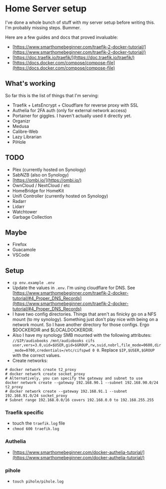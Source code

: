 # Home Server setup

I've done a whole bunch of stuff with my server setup before writing this.  I'm probably missing steps. Bummer.

Here are a few guides and docs that proved invaluable:
* [https://www.smarthomebeginner.com/traefik-2-docker-tutorial/](https://www.smarthomebeginner.com/traefik-2-docker-tutorial/)
* [https://doc.traefik.io/traefik/](https://doc.traefik.io/traefik/) 
* [https://docs.docker.com/compose/compose-file](https://docs.docker.com/compose/compose-file)

## What's working

So far this is the list of things that I'm serving:
* Traefik + LetsEncrypt + Cloudflare for reverse proxy with SSL
* Authelia for 2FA auth (only for external network access)
* Portainer for giggles.  I haven't actually used it directly yet.
* Organizr
* Medusa
* Calibre-Web
* Lazy Librarian
* PiHole

## TODO

* Plex (currently hosted on Synology)
* SabNZB (also on Synology)
* [https://ombi.io/](https://ombi.io/)
* OwnCloud / NextCloud / etc
* HomeBridge for HomeKit
* Unifi Controller (currently hosted on Synology)
* Radarr
* Lidarr
* Watchtower
* Garbage Collection

## Maybe

* Firefox
* Guacamole
* VSCode

## Setup

* `cp env.example .env`
* Update the values in `.env`.  I'm using cloudflare for DNS.  See [https://www.smarthomebeginner.com/traefik-2-docker-tutorial/#4_Proper_DNS_Records](https://www.smarthomebeginner.com/traefik-2-docker-tutorial/#4_Proper_DNS_Records)
* I have two config directories.  Things that aren't as finicky go on a NFS mount (to my synology).  Something just don't play nice with being on a network mount.  So I have another directory for those configs.  Ergo $DOCKERDIR and $LOCALDOCKERDIR.
* Also I have my synology SMB mounted with the following attributes: `//$IP/audiobooks /mnt/audiobooks cifs user,vers=3.0,uid=$USER,gid=$GROUP,rw,suid,nobrl,file_mode=0600,dir_mode=0700,credentials=/etc/cifspwd 0 0`.  Replace `$IP,$USER,$GROUP` with the correct values.
* Create networks:   
```
# docker network create t2_proxy
# docker network create socket_proxy
# Alternatively, you can specify the gateway and subnet to use
docker network create --gateway 192.168.90.1 --subnet 192.168.90.0/24 t2_proxy
# docker network create --gateway 192.168.91.1 --subnet 192.168.91.0/24 socket_proxy
# Subnet range 192.168.0.0/16 covers 192.168.0.0 to 192.168.255.255
```

### Traefik specific

* touch the `traefik.log` file
* `chmod 600 traefik.log`

### Authelia

* [https://www.smarthomebeginner.com/docker-authelia-tutorial/](https://www.smarthomebeginner.com/docker-authelia-tutorial/)

### pihole

* `touch pihole/pihole.log`

